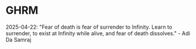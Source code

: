 # GHRM

2025-04-22: "Fear of death is fear of surrender to Infinity. Learn to surrender, to exist at Infinity while alive, and fear of death dissolves." - Adi Da Samraj